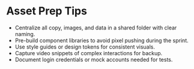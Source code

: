 <!-- Powered by BMAD™ Core -->

# Asset Prep Tips

- Centralize all copy, images, and data in a shared folder with clear naming.
- Pre-build component libraries to avoid pixel pushing during the sprint.
- Use style guides or design tokens for consistent visuals.
- Capture video snippets of complex interactions for backup.
- Document login credentials or mock accounts needed for tests.
